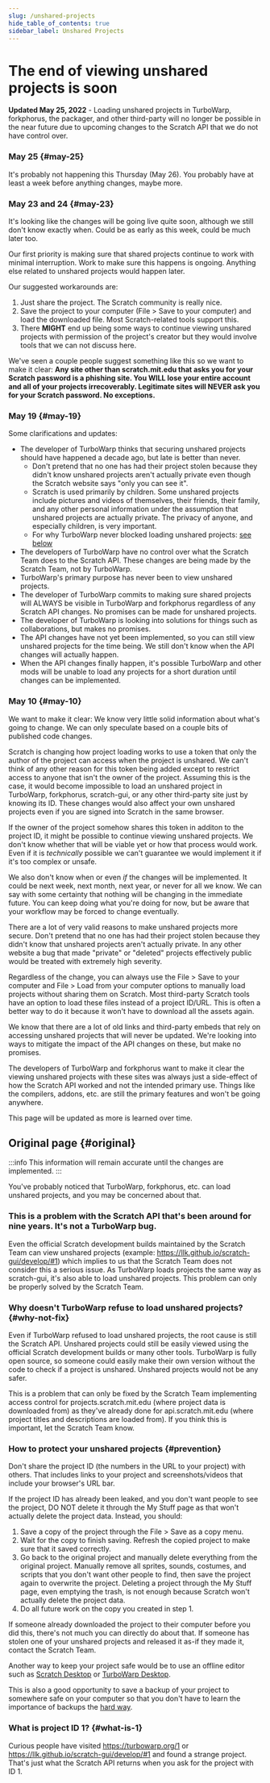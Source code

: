 ```yaml
---
slug: /unshared-projects
hide_table_of_contents: true
sidebar_label: Unshared Projects
---
```


# The end of viewing unshared projects is soon

<!-- 
  I won't link these in the public website because there will be way too much spam if we do that, but here are relevant links:
  https://github.com/LLK/scratch-gui/pull/8269
  https://github.com/LLK/scratch-www/pull/6773
-->

**Updated May 25, 2022** - Loading unshared projects in TurboWarp, forkphorus, the packager, and other third-party will no longer be possible in the near future due to upcoming changes to the Scratch API that we do not have control over.

### May 25 {#may-25}

It's probably not happening this Thursday (May 26). You probably have at least a week before anything changes, maybe more.

### May 23 and 24 {#may-23}

It's looking like the changes will be going live quite soon, although we still don't know exactly when. Could be as early as this week, could be much later too.

Our first priority is making sure that shared projects continue to work with minimal interruption. Work to make sure this happens is ongoing. Anything else related to unshared projects would happen later.

Our suggested workarounds are:

1. Just share the project. The Scratch community is really nice.
2. Save the project to your computer (File > Save to your computer) and load the downloaded file. Most Scratch-related tools support this.
3. There **MIGHT** end up being some ways to continue viewing unshared projects with permission of the project's creator but they would involve tools that we can not discuss here.

We've seen a couple people suggest something like this so we want to make it clear: **Any site other than scratch.mit.edu that asks you for your Scratch password is a phishing site. You WILL lose your entire account and all of your projects irrecoverably. Legitimate sites will NEVER ask you for your Scratch password. No exceptions.**

<!-- We previously considered making a large archive of all popular unshared projects to avoid interruptions to old links. However, this probably won't happen because of this little thing called "copyright law". -->

### May 19 {#may-19}

<!-- Special developer commentary available in the code comments! -->

Some clarifications and updates:

 - The developer of TurboWarp thinks that securing unshared projects should have happened a decade ago, but late is better than never. <!-- I am glad to see this finally happening. -->
    - Don't pretend that no one has had their project stolen because they didn't know unshared projects aren't actually private even though the Scratch website says "only you can see it".
    - Scratch is used primarily by children. Some unshared projects include pictures and videos of themselves, their friends, their family, and any other personal information under the assumption that unshared projects are actually private. The privacy of anyone, and especially children, is very important.
    - For why TurboWarp never blocked loading unshared projects: [see below](#why-not-fix)
 - The developers of TurboWarp have no control over what the Scratch Team does to the Scratch API. These changes are being made by the Scratch Team, not by TurboWarp.
 - TurboWarp's primary purpose has never been to view unshared projects. <!-- Around 38% of unique projects loaded in TurboWarp are unshared, if you were curious. That's a lot, but not a majority. -->
 - The developer of TurboWarp commits to making sure shared projects will ALWAYS be visible in TurboWarp and forkphorus regardless of any Scratch API changes. <!-- Yes, including the likely mandatory token requirement. --> No promises can be made for unshared projects.
 - The developer of TurboWarp is looking into solutions for things such as collaborations, but makes no promises.
 - The API changes have not yet been implemented, so you can still view unshared projects for the time being. We still don't know when the API changes will actually happen.
 - When the API changes finally happen, it's possible TurboWarp and other mods will be unable to load any projects for a short duration until changes can be implemented. <!-- This has to due to with that likely mandatory token requirement -->
 <!-- - Any projects that seek to archive *and distribute* all Scratch projects before the API changes happen are almost certainly violating a very large amount of copyright law and are holding themselves liable to be sued into the ground, ignoring the large cost in storing so much data in the first place. The TurboWarp project does not seek to violate copyright laws. -->

### May 10 {#may-10}

We want to make it clear: We know very little solid information about what's going to change. We can only speculate based on a couple bits of published code changes.

Scratch is changing how project loading works to use a token that only the author of the project can access when the project is unshared. We can't think of any other reason for this token being added except to restrict access to anyone that isn't the owner of the project. Assuming this is the case, it would become impossible to load an unshared project in TurboWarp, forkphorus, scratch-gui, or any other third-party site just by knowing its ID. These changes would also affect your own unshared projects even if you are signed into Scratch in the same browser.

If the owner of the project somehow shares this token in additon to the project ID, it might be possible to continue viewing unshared projects. We don't know whether that will be viable yet or how that process would work. Even if it is *technically* possible we can't guarantee we would implement it if it's too complex or unsafe.

We also don't know when or even *if* the changes will be implemented. It could be next week, next month, next year, or never for all we know. We can say with some certainty that nothing will be changing in the immediate future. You can keep doing what you're doing for now, but be aware that your workflow may be forced to change eventually.

There are a lot of very valid reasons to make unshared projects more secure. Don't pretend that no one has had their project stolen because they didn't know that unshared projects aren't actually private. In any other website a bug that made "private" or "deleted" projects effectively public would be treated with extremely high severity.

Regardless of the change, you can always use the File > Save to your computer and File > Load from your computer options to manually load projects without sharing them on Scratch. Most third-party Scratch tools have an option to load these files instead of a project ID/URL. This is often a better way to do it because it won't have to download all the assets again.

We know that there are a lot of old links and third-party embeds that rely on accessing unshared projects that will never be updated. We're looking into ways to mitigate the impact of the API changes on these, but make no promises.

The developers of TurboWarp and forkphorus want to make it clear the viewing unshared projects with these sites was always just a side-effect of how the Scratch API worked and not the intended primary use. Things like the compilers, addons, etc. are still the primary features and won't be going anywhere.

<!-- Depending on how the change is implemented, it's possible that third-party sites may temporarily be unable to load *any* projects for a short duration until some code is updated to accommodate the changes. -->

This page will be updated as more is learned over time.

## Original page {#original}

:::info
This information will remain accurate until the changes are implemented.
:::

You've probably noticed that TurboWarp, forkphorus, etc. can load unshared projects, and you may be concerned about that.

<!-- Reference for "nine years" is https://github.com/scratchblocks/scratchblocks/issues/1 -->
<h3>This is a problem with the Scratch API that's been around for nine years. It's not a TurboWarp bug.</h3>

Even the official Scratch development builds maintained by the Scratch Team can view unshared projects (example: https://llk.github.io/scratch-gui/develop/#1) which implies to us that the Scratch Team does not consider this a serious issue. As TurboWarp loads projects the same way as scratch-gui, it's also able to load unshared projects. This problem can only be properly solved by the Scratch Team.

### Why doesn't TurboWarp refuse to load unshared projects? {#why-not-fix}

Even if TurboWarp refused to load unshared projects, the root cause is still the Scratch API. Unshared projects could still be easily viewed using the official Scratch development builds or many other tools. TurboWarp is fully open source, so someone could easily make their own version without the code to check if a project is unshared. Unshared projects would not be any safer.

This is a problem that can only be fixed by the Scratch Team implementing access control for projects.scratch.mit.edu (where project data is downloaded from) as they've already done for api.scratch.mit.edu (where project titles and descriptions are loaded from). If you think this is important, let the Scratch Team know.

### How to protect your unshared projects {#prevention}

Don't share the project ID (the numbers in the URL to your project) with others. That includes links to your project and screenshots/videos that include your browser's URL bar.

If the project ID has already been leaked, and you don't want people to see the project, DO NOT delete it through the My Stuff page as that won't actually delete the project data. Instead, you should:

1. Save a copy of the project through the File > Save as a copy menu.
2. Wait for the copy to finish saving. Refresh the copied project to make sure that it saved correctly.
3. Go back to the original project and manually delete everything from the original project. Manually remove all sprites, sounds, costumes, and scripts that you don't want other people to find, then save the project again to overwrite the project. Deleting a project through the My Stuff page, even emptying the trash, is not enough because Scratch won't actually delete the project data.
4. Do all future work on the copy you created in step 1.

If someone already downloaded the project to their computer before you did this, there's not much you can directly do about that. If someone has stolen one of your unshared projects and released it as-if they made it, contact the Scratch Team.

Another way to keep your project safe would be to use an offline editor such as [Scratch Desktop](https://scratch.mit.edu/download) or [TurboWarp Desktop](https://desktop.turbowarp.org/).

This is also a good opportunity to save a backup of your project to somewhere safe on your computer so that you don't have to learn the importance of backups the [hard way](https://ocular.jeffalo.net/search?q=project%20disappeared&sort=relevance).

### What is project ID 1? {#what-is-1}

Curious people have visited https://turbowarp.org/1 or https://llk.github.io/scratch-gui/develop/#1 and found a strange project. That's just what the Scratch API returns when you ask for the project with ID 1.
